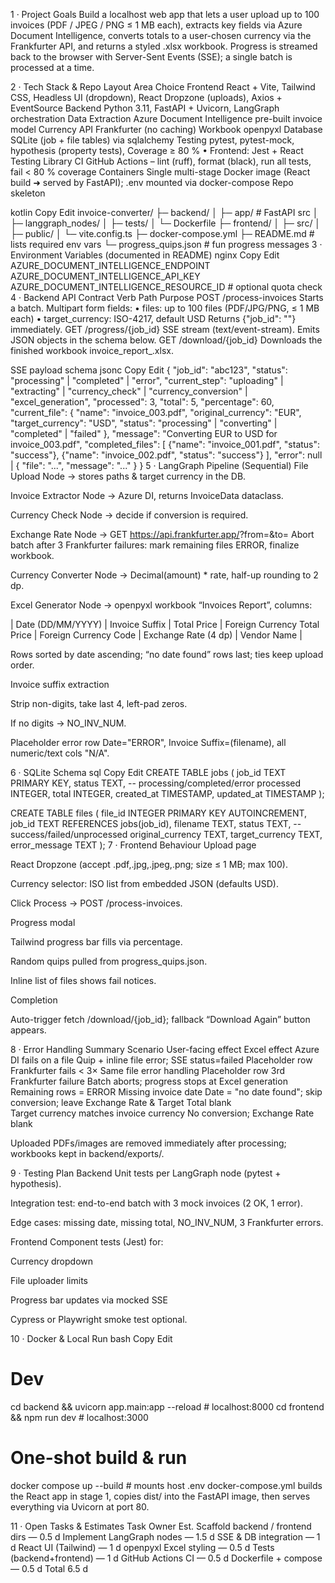 1 · Project Goals
Build a localhost web app that lets a user upload up to 100 invoices (PDF / JPEG / PNG ≤ 1 MB each), extracts key fields via Azure Document Intelligence, converts totals to a user-chosen currency via the Frankfurter API, and returns a styled .xlsx workbook. Progress is streamed back to the browser with Server-Sent Events (SSE); a single batch is processed at a time.

2 · Tech Stack & Repo Layout
Area	Choice
Frontend	React + Vite, Tailwind CSS, Headless UI (dropdown), React Dropzone (uploads), Axios + EventSource
Backend	Python 3.11, FastAPI + Uvicorn, LangGraph orchestration
Data Extraction	Azure Document Intelligence pre-built invoice model
Currency API	Frankfurter (no caching)
Workbook	openpyxl
Database	SQLite (job + file tables) via sqlalchemy
Testing	pytest, pytest-mock, hypothesis (property tests), Coverage ≥ 80 % • Frontend: Jest + React Testing Library
CI	GitHub Actions – lint (ruff), format (black), run all tests, fail < 80 % coverage
Containers	Single multi-stage Docker image (React build ➜ served by FastAPI); .env mounted via docker-compose
Repo skeleton	

kotlin
Copy
Edit
invoice-converter/
├─ backend/
│  ├─ app/                  # FastAPI src
│  ├─ langgraph_nodes/
│  ├─ tests/
│  └─ Dockerfile
├─ frontend/
│  ├─ src/
│  ├─ public/
│  └─ vite.config.ts
├─ docker-compose.yml
├─ README.md                # lists required env vars
└─ progress_quips.json      # fun progress messages
3 · Environment Variables (documented in README)
nginx
Copy
Edit
AZURE_DOCUMENT_INTELLIGENCE_ENDPOINT
AZURE_DOCUMENT_INTELLIGENCE_API_KEY
AZURE_DOCUMENT_INTELLIGENCE_RESOURCE_ID   # optional quota check
4 · Backend API Contract
Verb	Path	Purpose
POST	/process-invoices	Starts a batch. Multipart form fields:
• files: up to 100 files (PDF/JPG/PNG, ≤ 1 MB each)
• target_currency: ISO-4217, default USD
Returns {"job_id": "<uuid>"} immediately.
GET	/progress/{job_id}	SSE stream (text/event-stream). Emits JSON objects in the schema below.
GET	/download/{job_id}	Downloads the finished workbook invoice_report_<timestamp>.xlsx.

SSE payload schema
jsonc
Copy
Edit
{
  "job_id": "abc123",
  "status": "processing" | "completed" | "error",
  "current_step": "uploading" | "extracting" | "currency_check" | "currency_conversion" | "excel_generation",
  "processed": 3,
  "total": 5,
  "percentage": 60,
  "current_file": {
    "name": "invoice_003.pdf",
    "original_currency": "EUR",
    "target_currency": "USD",
    "status": "processing" | "converting" | "completed" | "failed"
  },
  "message": "Converting EUR to USD for invoice_003.pdf",
  "completed_files": [
    {"name": "invoice_001.pdf", "status": "success"},
    {"name": "invoice_002.pdf", "status": "success"}
  ],
  "error": null | { "file": "...", "message": "..." }
}
5 · LangGraph Pipeline (Sequential)
File Upload Node → stores paths & target currency in the DB.

Invoice Extractor Node → Azure DI, returns InvoiceData dataclass.

Currency Check Node → decide if conversion is required.

Exchange Rate Node → GET https://api.frankfurter.app/<date>?from=<original>&to=<target>
Abort batch after 3 Frankfurter failures: mark remaining files ERROR, finalize workbook.

Currency Converter Node → Decimal(amount) * rate, half-up rounding to 2 dp.

Excel Generator Node → openpyxl workbook “Invoices Report”, columns:

| Date (DD/MM/YYYY) | Invoice Suffix | <TARGET CUR> Total Price | Foreign Currency Total Price | Foreign Currency Code | Exchange Rate (4 dp) | Vendor Name |

Rows sorted by date ascending; “no date found” rows last; ties keep upload order.

Invoice suffix extraction

Strip non-digits, take last 4, left-pad zeros.

If no digits → NO_INV_NUM.

Placeholder error row
Date="ERROR", Invoice Suffix=(filename), all numeric/text cols "N/A".

6 · SQLite Schema
sql
Copy
Edit
CREATE TABLE jobs (
  job_id TEXT PRIMARY KEY,
  status TEXT,           -- processing/completed/error
  processed INTEGER,
  total INTEGER,
  created_at TIMESTAMP,
  updated_at TIMESTAMP
);

CREATE TABLE files (
  file_id INTEGER PRIMARY KEY AUTOINCREMENT,
  job_id  TEXT REFERENCES jobs(job_id),
  filename TEXT,
  status TEXT,           -- success/failed/unprocessed
  original_currency TEXT,
  target_currency TEXT,
  error_message TEXT
);
7 · Frontend Behaviour
Upload page

React Dropzone (accept .pdf,.jpg,.jpeg,.png; size ≤ 1 MB; max 100).

Currency selector: ISO list from embedded JSON (defaults USD).

Click Process → POST /process-invoices.

Progress modal

Tailwind progress bar fills via percentage.

Random quips pulled from progress_quips.json.

Inline list of files shows fail notices.

Completion

Auto-trigger fetch /download/{job_id}; fallback “Download Again” button appears.

8 · Error Handling Summary
Scenario	User-facing effect	Excel effect
Azure DI fails on a file	Quip + inline file error; SSE status=failed	Placeholder row
Frankfurter fails < 3×	Same file error handling	Placeholder row
3rd Frankfurter failure	Batch aborts; progress stops at Excel generation	Remaining rows = ERROR
Missing invoice date	Date = "no date found"; skip conversion; leave Exchange Rate & Target Total blank	
Target currency matches invoice currency	No conversion; Exchange Rate blank	

Uploaded PDFs/images are removed immediately after processing; workbooks kept in backend/exports/.

9 · Testing Plan
Backend
Unit tests per LangGraph node (pytest + hypothesis).

Integration test: end-to-end batch with 3 mock invoices (2 OK, 1 error).

Edge cases: missing date, missing total, NO_INV_NUM, 3 Frankfurter errors.

Frontend
Component tests (Jest) for:

Currency dropdown

File uploader limits

Progress bar updates via mocked SSE

Cypress or Playwright smoke test optional.

10 · Docker & Local Run
bash
Copy
Edit
# Dev
cd backend && uvicorn app.main:app --reload  #  localhost:8000
cd frontend && npm run dev                   #  localhost:3000

# One-shot build & run
docker compose up --build    # mounts host .env
docker-compose.yml builds the React app in stage 1, copies dist/ into the FastAPI image, then serves everything via Uvicorn at port 80.

11 · Open Tasks & Estimates
Task	Owner	Est.
Scaffold backend / frontend dirs	—	0.5 d
Implement LangGraph nodes	—	1.5 d
SSE & DB integration	—	1 d
React UI (Tailwind)	—	1 d
openpyxl Excel styling	—	0.5 d
Tests (backend+frontend)	—	1 d
GitHub Actions CI	—	0.5 d
Dockerfile + compose	—	0.5 d
Total		6.5 d

